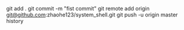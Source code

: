 git add .
git commit -m "fist commit"
git remote add origin git@github.com:zhaohe123/system_shell.git
git push -u origin master
history

